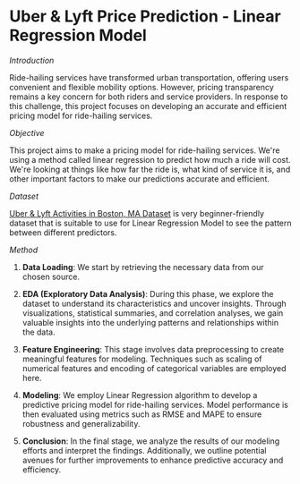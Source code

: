 # Uber & Lyft Price Prediction - Linear Regression Model

*Introduction*

Ride-hailing services have transformed urban transportation, offering users convenient and flexible mobility options. However, pricing transparency remains a key concern for both riders and service providers. In response to this challenge, this project focuses on developing an accurate and efficient pricing model for ride-hailing services.

*Objective*

This project aims to make a pricing model for ride-hailing services. We're using a method called linear regression to predict how much a ride will cost. We're looking at things like how far the ride is, what kind of service it is, and other important factors to make our predictions accurate and efficient.

*Dataset*

[Uber & Lyft Activities in Boston, MA Dataset](https://www.kaggle.com/datasets/brllrb/uber-and-lyft-dataset-boston-ma) is very beginner-friendly dataset that is suitable to use for Linear Regression Model to see the pattern between different predictors.

*Method*

1. **Data Loading**: We start by retrieving the necessary data from our chosen source.

2. **EDA (Exploratory Data Analysis)**: During this phase, we explore the dataset to understand its characteristics and uncover insights. Through visualizations, statistical summaries, and correlation analyses, we gain valuable insights into the underlying patterns and relationships within the data.

3. **Feature Engineering**: This stage involves data preprocessing to create meaningful features for modeling. Techniques such as scaling of numerical features and encoding of categorical variables are employed here.

4. **Modeling**: We employ Linear Regression algorithm to develop a predictive pricing model for ride-hailing services. Model performance is then evaluated using metrics such as RMSE and MAPE to ensure robustness and generalizability.

5. **Conclusion**: In the final stage, we analyze the results of our modeling efforts and interpret the findings. Additionally, we outline potential avenues for further improvements to enhance predictive accuracy and efficiency.